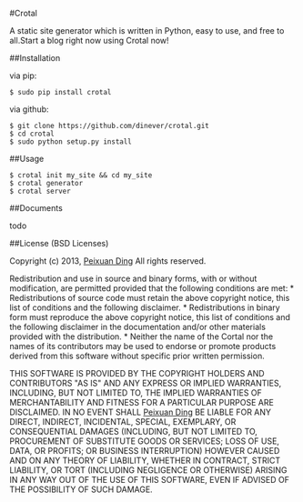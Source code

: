 #Crotal

A static site generator which is written in Python, easy to use, and free to all.Start a blog right now using Crotal now!

##Installation

via pip:

    $ sudo pip install crotal

via github:

    $ git clone https://github.com/dinever/crotal.git
    $ cd crotal
    $ sudo python setup.py install

##Usage

    $ crotal init my_site && cd my_site
    $ crotal generator
    $ crotal server

##Documents

todo

##License
(BSD Licenses)

Copyright (c) 2013, [Peixuan Ding](http://dinever.com)
All rights reserved.

Redistribution and use in source and binary forms, with or without
modification, are permitted provided that the following conditions are met:
    * Redistributions of source code must retain the above copyright
      notice, this list of conditions and the following disclaimer.
    * Redistributions in binary form must reproduce the above copyright
      notice, this list of conditions and the following disclaimer in the
      documentation and/or other materials provided with the distribution.
    * Neither the name of the Cortal nor the
      names of its contributors may be used to endorse or promote products
      derived from this software without specific prior written permission.

THIS SOFTWARE IS PROVIDED BY THE COPYRIGHT HOLDERS AND CONTRIBUTORS "AS IS" AND
ANY EXPRESS OR IMPLIED WARRANTIES, INCLUDING, BUT NOT LIMITED TO, THE IMPLIED
WARRANTIES OF MERCHANTABILITY AND FITNESS FOR A PARTICULAR PURPOSE ARE
DISCLAIMED. IN NO EVENT SHALL [Peixuan Ding](http://dinever.com) BE LIABLE FOR ANY
DIRECT, INDIRECT, INCIDENTAL, SPECIAL, EXEMPLARY, OR CONSEQUENTIAL DAMAGES
(INCLUDING, BUT NOT LIMITED TO, PROCUREMENT OF SUBSTITUTE GOODS OR SERVICES;
LOSS OF USE, DATA, OR PROFITS; OR BUSINESS INTERRUPTION) HOWEVER CAUSED AND
ON ANY THEORY OF LIABILITY, WHETHER IN CONTRACT, STRICT LIABILITY, OR TORT
(INCLUDING NEGLIGENCE OR OTHERWISE) ARISING IN ANY WAY OUT OF THE USE OF THIS
SOFTWARE, EVEN IF ADVISED OF THE POSSIBILITY OF SUCH DAMAGE.
